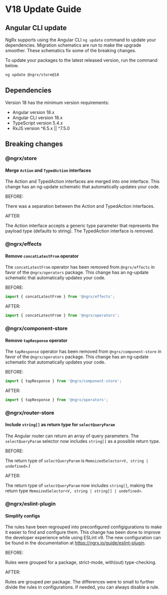 # V18 Update Guide

## Angular CLI update

NgRx supports using the Angular CLI `ng update` command to update your dependencies. Migration schematics are run to make the upgrade smoother. These schematics fix some of the breaking changes.

To update your packages to the latest released version, run the command below.

```sh
ng update @ngrx/store@18
```

## Dependencies

Version 18 has the minimum version requirements:

- Angular version 18.x
- Angular CLI version 18.x
- TypeScript version 5.4.x
- RxJS version ^6.5.x || ^7.5.0

## Breaking changes

### @ngrx/store

#### Merge `Action` and `TypedAction` interfaces

The Action and TypedAction interfaces are merged into one interface.
This change has an ng-update schematic that automatically updates your code.

BEFORE:

There was a separation between the Action and TypedAction interfaces.

AFTER:

The Action interface accepts a generic type parameter that represents the payload type (defaults to string).
The TypedAction interface is removed.

### @ngrx/effects

#### Remove `concatLatestFrom` operator

The `concatLatestFrom` operator has been removed from `@ngrx/effects` in favor of the `@ngrx/operators` package.
This change has an ng-update schematic that automatically updates your code.

BEFORE:

```ts
import { concatLatestFrom } from '@ngrx/effects';
```

AFTER:

```ts
import { concatLatestFrom } from '@ngrx/operators';
```

### @ngrx/component-store

#### Remove `tapResponse` operator

The `tapResponse` operator has been removed from `@ngrx/component-store` in favor of the `@ngrx/operators` package.
This change has an ng-update schematic that automatically updates your code.

BEFORE:

```ts
import { tapResponse } from '@ngrx/component-store';
```

AFTER:

```ts
import { tapResponse } from '@ngrx/operators';
```

### @ngrx/router-store

#### Include `string[]` as return type for `selectQueryParam`

The Angular router can return an array of query parameters. The `selectQueryParam` selector now includes `string[]` as a possible return type.

BEFORE:

The return type of `selectQueryParam` is `MemoizedSelector<V, string | undefined>`.I

AFTER:

The return type of `selectQueryParam` now includes `string[]`, making the return type `MemoizedSelector<V, string | string[] | undefined>`.

### @ngrx/eslint-plugin

#### Simplify configs

The rules have been regrouped into preconfigured configigurations to make it easier to find and configure them.
This change has been done to improve the developer experience while using ESLint v9.
The new configuration can be found in the documentation at https://ngrx.io/guide/eslint-plugin.

BEFORE:

Rules were grouped for a package, strict-mode, with(out) type-checking.

AFTER:

Rules are grouped per package. The differences were to small to further divide the rules in configurations.
If needed, you can always disable a rule.
